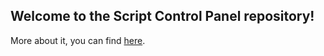 ## Welcome to the Script Control Panel repository!

More about it, you can find [here](https://github.com/szymciogrosik/script-control-panel/wiki).
